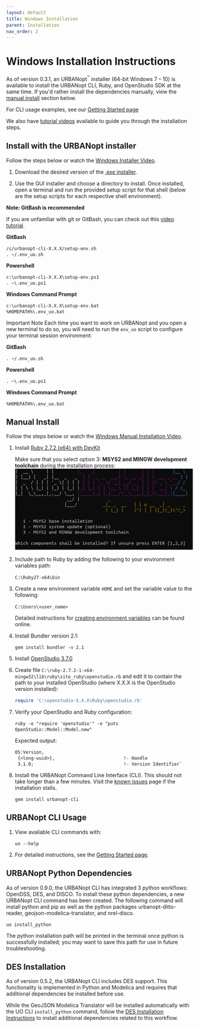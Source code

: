 ```yaml
---
layout: default
title: Windows Installation
parent: Installation
nav_order: 2
---
```


# Windows Installation Instructions

As of version 0.3.1, an URBANopt<sup>&trade;</sup> installer (64-bit Windows 7 – 10) is available to install the URBANopt CLI, Ruby, and OpenStudio SDK at the same time.  If you'd rather install the dependencies manually, view the [manual install](#manual-install) section below.

For CLI usage examples, see our [Getting Started page](../getting_started/getting_started.md)

We also have [tutorial videos](../resources/tutorials/tutorials.md) available to guide you through the installation steps.

## Install with the URBANopt installer

Follow the steps below or watch the [Windows Installer Video](https://urbanopt-tutorial.s3.amazonaws.com/videos/01_Windows_Installer.mp4).


1. Download the desired version of the [.exe installer](http://urbanopt-cli-installers.s3-website-us-west-2.amazonaws.com/).

1. Use the GUI installer and choose a directory to install. Once installed, open a  terminal and run the provided setup script for that shell (below are the setup scripts for each respective shell environment).

**Note: GitBash is recommended**

If you are unfamiliar with git or GitBash, you can check out this [video tutorial](https://www.youtube.com/watch?v=iGutIN5t9Mo).

**GitBash**
```terminal
/c/urbanopt-cli-X.X.X/setup-env.sh
. ~/.env_uo.sh
```

**Powershell**
```terminal
c:\urbanopt-cli-X.X.X\setup-env.ps1
. ~\.env_uo.ps1
```

**Windows Command Prompt**
```terminal
c:\urbanopt-cli-X.X.X\setup-env.bat
%HOMEPATH%\.env_uo.bat
```



<span class="label label-red">Important Note</span> Each time you want to work on URBANopt and you open a new terminal to do so, you will need to run the `env_uo` script to configure your terminal session environment:

**GitBash**
```terminal
. ~/.env_uo.sh
```

**Powershell**
```terminal
. ~\.env_uo.ps1
```

**Windows Command Prompt**
```terminal
%HOMEPATH%\.env_uo.bat
```

## Manual Install

Follow the steps below or watch the [Windows Manual Installation Video](https://urbanopt-tutorial.s3.amazonaws.com/videos/03_Windows_Manual_Install.mp4).

1. Install [Ruby 2.7.2 (x64) with DevKit](https://github.com/oneclick/rubyinstaller2/releases/download/RubyInstaller-2.7.2-1/rubyinstaller-devkit-2.7.2-1-x64.exe)

	Make sure that you select option 3: **MSYS2 and MINGW development toolchain** during the installation process:
	![installer options](../doc_files/ruby_windows.png)

1. Include path to Ruby by adding the following to your environment variables path:

	`C:\Ruby27-x64\bin`
1. Create a new environment variable `HOME` and set the variable value to the following:

	`C:\Users\<user_name>`

	Detailed instructions for [creating environment variables](https://helpdeskgeek.com/how-to/create-custom-environment-variables-in-windows/) can be found online.
1. Install Bundler version 2.1:

	```terminal
	gem install bundler -v 2.1
	```

1. Install [OpenStudio 3.7.0](https://github.com/NREL/OpenStudio/releases/tag/v3.7.0)

1. Create file `C:\ruby-2.7.2-1-x64-mingw32\lib\ruby\site_ruby\openstudio.rb` and edit it to contain the path to your installed OpenStudio (where X.X.X is the OpenStudio version installed):

	```ruby
	require 'C:\openstudio-X.X.X\Ruby\openstudio.rb'
	```

1. Verify your OpenStudio and Ruby configuration:

	```terminal
	ruby -e "require 'openstudio'" -e "puts OpenStudio::Model::Model.new"
	```

	Expected output:

	```terminal
	OS:Version,
	 {<long-uuid>},                          !- Handle
	 3.1.0;                                  !- Version Identifier`
	 ```

1. Install the URBANopt Command Line Interface (CLI). This should not take longer than a few minutes. Visit the [known issues](../developer_resources/known_issues.md) page if the installation stalls.

    ```terminal
    gem install urbanopt-cli
    ```

## URBANopt CLI Usage

1. View available CLI commands with:

    ```terminal
    uo --help
    ```

1. For detailed instructions, see the [Getting Started page](../getting_started/getting_started.md).

## URBANopt Python Dependencies

As of version 0.9.0, the URBANopt CLI has integrated 3 python workflows: OpenDSS, DES, and DISCO.  To install these python dependencies, a new URBANopt CLI command has been created.  The following command will install python and pip as well as the python packages urbanopt-ditto-reader, geojson-modelica-translator, and nrel-disco.

```terminal
uo install_python
```

The python installation path will be printed in the terminal once python is successfully installed; you may want to save this path for use in future troubleshooting.


## DES Installation

As of version 0.5.2, the URBANopt CLI includes DES support.  This functionality is implemented in Python and Modelica and requires that additional dependencies be installed before use.

While the GeoJSON Modelica Translator will be installed automatically with the UO CLI `install_python` command, follow the [DES Installation Instructions](./des_installation.md) to install additional dependencies related to this workflow.
